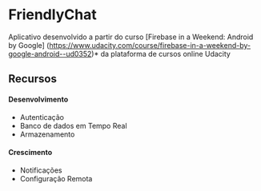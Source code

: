 # FriendlyChat
Aplicativo desenvolvido a partir do curso [Firebase in a Weekend: Android by Google] (https://www.udacity.com/course/firebase-in-a-weekend-by-google-android--ud0352)* da plataforma de cursos online Udacity

## Recursos

#### Desenvolvimento

- Autenticação
- Banco de dados em Tempo Real
- Armazenamento

#### Crescimento

- Notificações
- Configuração Remota
